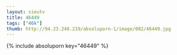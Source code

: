 ```yaml
--- 
layout: sieutv
title: 46449
tags: ["46k"]
thumb: http://94.23.248.219/absoluporn-1/image/002/46449.jpg
---
```

{% include absoluporn key="46449" %} 
